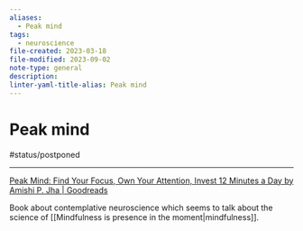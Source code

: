 ```yaml
---
aliases:
  - Peak mind
tags:
  - neuroscience
file-created: 2023-03-18
file-modified: 2023-09-02
note-type: general
description: 
linter-yaml-title-alias: Peak mind
---
```


# Peak mind

#status/postponed

---

[Peak Mind: Find Your Focus, Own Your Attention, Invest 12 Minutes a Day by Amishi P. Jha | Goodreads](https://www.goodreads.com/en/book/show/55200359)

Book about contemplative neuroscience which seems to talk about the science of [[Mindfulness is presence in the moment|mindfulness]].
